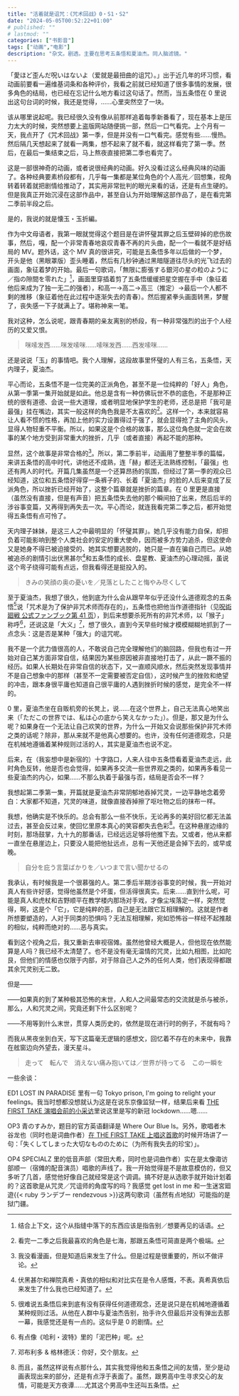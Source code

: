 ```yaml
---
title: "活着就是诅咒：《咒术回战》0・S1・S2"
date: "2024-05-05T00:52:22+01:00"
# published: ""
# lastmod: ""
categories: ["书影音"]
tags: ["动画","电影"]
description: "杂文。剧透。主要在思考五条悟和夏油杰。同人脑滤镜。"
---
```

「愛ほど歪んだ呪いはないよ（爱就是最扭曲的诅咒）。」出于近几年的坏习惯，看动画前要看一遍维基词条和各种评价，我看之前就已经知道了很多事情的发展，很多角色的结局，也已经在忘记什么地方看过这句话了。然而，当五条悟在 0 里说出这句台词的时候，我还是觉得，……心里突然空了一块。

该从哪里说起呢。我已经很久没有像从前那样追着每季新番看了，现在基本上是压力太大的时候，突然想要上盗版网站随便挑一部，然后一口气看完。上个月有一天，我点开了《咒术回战》第一季，但是并没有一口气看完。感觉有些……慢热。然后隔几天想起来了就看一两集，想不起来了就不看，就这样看完了第一季。然后，在最后一集结束之后，马上熬夜直接把第二季也看完了。

这是一部很神奇的动画，或者说很经典的动画。好久没看过这么经典风味的动画了。各种经典要素桥段都有，几乎每一集都是某位角色的个人高光／回想集，视角转着转着就把剧情给推动了，其实用非常批判的眼光来看的话，还是有点生硬的。但是我真正开始沉浸在这部作品中，甚至自认为开始理解这部作品了，是在看完第二季前半段之后。

是的，我说的就是懐玉・玉折編。

作为中文母语者，我第一眼就觉得这个题目是在讲怀璧其罪之后玉壁碎掉的悲伤故事，然后，嘎，配一个非常青春地哀叹青春不再的片头曲，配一个一看就不是好结局的 MV。题外话，这个 MV 真的很讲究，可能是五条悟多年以后做的一个梦，开头是他（黑眼罩版）歪头睡着，然后有几秒钟通过黑暗隧道往尽头的光飞过去的画面，象征着梦的开始。最后一句歌词，「無限に膨張する銀河の星の粒のように／指の隙間を零れた」[^ginga]，画面里穿插着剪了五条悟缓缓把星空握在手中（象征着他后来成为了独一无二的强者），和高一→高二→高三（推定）→最后一个人都不剩的推移（象征着他在此过程中逐渐失去的青春）。然后握紧拳头画面转黑，梦醒了，丧失感一下子就满上了。堪称神来一笔。

我对这种，怎么说呢，跟青春期的亲友离别的桥段，有一种非常强烈的出于个人经历的又爱又恨。

> 咪嗦发西……咪发嗦咪……嗦咪发西……西发嗦咪……

还是说说「玉」的事情吧。我个人理解，这段故事里怀璧的人有三名，五条悟，天内理子，夏油杰。

平心而论，五条悟不是一位完美的正派角色，甚至不是一位纯粹的「好人」角色，从第一季第一集开始就是如此。他总是含有一种仿佛玩世不恭的底色，不是那种正统的很有道德、会说一些大道理，或者明显地保护学生的老师，还总是把「我可是最强」挂在嘴边，其实一般这样的角色我是不太喜欢的[^nanami]。这样一个，本来就容易让人看不惯的性格，再加上他的实力设置得过于强了，就会显得抢了主角的风头，显得人物轻重不平衡。所以，如果这是个合格的故事，那么这位角色就一定会在故事的某个地方受到非常重大的挫折，几乎（或者直接）再起不能的那种。

显然，这个故事是非常合格的[^manga]。所以，第二季前半，动画用了整整半季的篇幅，来讲五条悟的高中时代，讲他还不成熟，连「赫」都还无法熟练控制，「最强」也还有两人的时代。开篇几集虽然是一个还算昂扬的氛围，但经过了第一季的观众已经知道，这位和五条悟好得穿一条裤子的、长着「夏油杰」的脸的人后来变成了反派角色，所以挫折已经开始了，这整个篇章就是挫折的篇章。在 0 里更是直接（虽然没有直接，但是有声音）把五条悟失去他的那个瞬间拍了出来，然后后半的涉谷事变篇，又再得到再失去一次。平心而论，就连我看完第二季之后，都开始觉得五条悟有点可怜了。

天内理子妹妹，是这三人之中最明显的「怀璧其罪」。她几乎没有能力自保，却担负着可能影响到整个人类社会的安定的重大使命，因而被多方势力追杀，但这使命又是她身不得已被迫接受的、她其实想要逃脱的，她只是一直在骗自己而已。从她被追杀的剧情引出伏黑甚尔[^zenin]和五条悟的成长、盘星教、夏油杰的心理动摇，虽说这个弯子绕得可能有点远，但我看得还是挺投入的。

> きみの笑顔の奥の憂いを／見落としたこと悔やみ尽くして

至于夏油杰，我想了很久，他到底为什么会从跟早年似乎还没什么道德观念的五条悟[^moral]说「咒术是为了保护非咒术师而存在的」，五条悟也把他当作道德指针（见[呪術廻戦 公式ファンブック第 41 页](https://archive.org/details/20211126_20211126_0250/page/n43/mode/2up)），到后来想要杀死所有的非咒术师，以「猴子」称呼[^hp]，还说这是「大义」[^dumbledore]，想了很久，直到今天早些时候才模模糊糊地抓到了一点念头：这是否是某种「强大」的诅咒呢。

我不是一个武力值很高的人，不敢说自己完全理解他们的脑回路，但我也有过一开始对自己某方面非常自信，结果因为某些原因被非直接地打击了，从此一蹶不振的经历。如果人长期处在非常自信的状态下，又一直顺风顺水，然后突然发现事情并不是自己想象中的那样（甚至不一定需要被否定自信），这时候产生的挫败和绝望的冲击，跟本身很平庸也知道自己很平庸的人遇到挫折时候的感觉，是完全不一样的。

0 里，夏油杰坐在自贩机旁的长凳上，说……在这个世界上，自己无法真心地笑出来（「ただこの世界では、私は心の底から笑えなかった」）。但是，那又是为什么呢？如果身在一个无法让自己欢笑的世界，为什么一开始又会说那些保护非咒术师之类的话呢？除非，那从来就不是他真心想要的。也许，没有任何道德观念，只是在机械地遵循着某种规则过活的人，其实是夏油杰也说不定。

后来，在（我妄想中是新宿的）十字路口，人来人往中五条悟看着夏油杰走远，此时角色反转，他是否也会觉得，如果再多交流一些世界观之类的，如果再多看见一些夏油杰的内心，如果……不那么执着于最强与否，结局是否会不一样？

我想起第二季第一集，开篇就是夏油杰非常阴郁地吞掉咒灵，一边平静地念着旁白：大家都不知道，咒灵的味道，就像直接吞掉擦了呕吐物之后的抹布一样。

我想，他确实是不快乐的。总会有那么一些不快乐，无论再多的美好回忆都无法盖过去，甚至会反过来，使回忆里原本真心的笑容都失去色彩[^gojo]。在这种悬崖边缘的时刻，那场鼓掌，九十九的那番话，已经远远足够将他推下去。又或者，他从来都一直坐在悬崖边上，只要没人能把他扯远点，总有一天他还是会掉下去的，或早或晚。

> 自分を庇う言葉ばかりを／いつまで言い聞かせるの

我承认，有时候我是一个很慕强的人。第二季后半期涉谷事变的时候，我一开始对真人有些许好感，觉得他虽然是个坏蛋，但活得很真实。后来……直到什么呢，可能是真人和虎杖和吉野顺平在教学楼内那场对手戏，才像尘埃落定一样，突然觉得，啊，这是个「它」，它是纯粹的恶，自己是无法跟它互相理解的。这就是作者所想要塑造的，人对于同类的恐惧吗？无法互相理解，宛如恐怖谷一样经不起推敲的相似，纯粹而绝对的……恶与真实。

看到这个视角之后，我又重新去审视宿傩。虽然他曾经大概是人，但他现在依然能算是人吗？我已经不太清楚了。也不是没有毫无温情的咒灵，比如九相图，比如陀艮，但他们的情感也仅限于内部，对于除自己人之外的任何人类，他们表现得都跟其余咒灵别无二致。

但是——

——如果真的到了某种极其恐怖的末世，人和人之间最常态的交流就是杀与被杀，那么，人和咒灵之间，究竟还剩下什么区别呢？

——不用等到什么末世，贯穿人类历史的，依然是现在进行时的例子，不就有吗？

而我从黑夜坐到白天，写下这篇毫无逻辑的感想文，回忆着不存在的未来中，我靠在舷窗边向外望去，漫天星斗。

<!-- 
接下来就看你的了。永远都要在一起。要再见面哦。

要考个好初中，考个好高中，考个好大学，读研读博，当教授哦。

我们的人生，又何尝不是，每一天都浸没在高浓度的诅咒中呢。
 -->

> 走って　転んで　消えない痛み抱いては／世界が待ってる　この一瞬を

一些余谈：

ED1 LOST IN PARADISE 里有一句 Tokyo prison, I'm going to relight your feelings。我当时想都没想就认为这是在说东京像监狱一样，结果后来看 [THE FIRST TAKE 演唱会前的小采访](https://www.youtube.com/watch?v=xUgBubOTBwA)里说这里是写的新冠 lockdown……嗯……

OP3 青のすみか，题目的官方英语翻译是 Where Our Blue Is。另外，歌唱者木谷龙也（同时也是词曲作者）[在 THE FIRST TAKE 上唱这首歌](https://www.youtube.com/watch?v=i0K40f-6mLs)的时候开场讲了一句：「失くしてしまった大切なもののために（为所有我失去的珍宝）」。

OP4 SPECIALZ 里的低音声部（常田大希，同时也是词曲作者）实在是太像诹访部顺一（宿傩的配音演员）唱歌的声线了。我一开始觉得是不是故意模仿的，但又多听了几首，感觉他好像自己就经常是这个调调。搞不好是从选歌手就开始计划着的？这首歌是从咒灵／咒诅师的角度写的吗？我感觉 get lost in me 和一生迷宮廻遊{{< ruby ランデブー rendezvous >}}这两句歌词（虽然有点地狱）可能指的是狱门疆。

<!-- footnotes -->

[^ginga]: 结合上下文，这个从指缝中落下的东西应该是指告别／想要再见的话语。
[^nanami]: 看完一二季之后我最喜欢的角色是七海，那跟五条悟可简直是两个极端。
[^manga]: 我没看漫画，但是知道后来发生了什么。但是过程是很重要的，所以不做评论。
[^zenin]: 伏黑甚尔和禅院真希・真依的相似和对比实在是令人感慨，不表。真希真依后来发生了什么我也已经知道了。
[^moral]: 很难说五条悟后来到底有没有获得任何道德观念，还是说只是在机械地遵循着某种规则过活。从他在人群中与夏油杰告别，抬手许久但最后并没有弹出去那一幕，我感觉还是有一点的。这似乎是 0 的剧情。
[^hp]: 有点像《哈利・波特》里的「泥巴种」呢。
[^dumbledore]: 邓布利多 & 格林德沃：你好，交个朋友。
[^gojo]: 而且，虽然这样说有点那什么，其实我觉得他和五条悟之间的友情，至少是动画表现出来的部分，还是有点浮于表面了。虽然，跟男高中生寻求交心的友情，可能是天方夜谭……尤其这个男高中生还叫五条悟。
